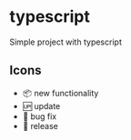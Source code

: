 # typescript

Simple project with typescript

## Icons

- :package: new functionality
- :up: update
- :bug: bug fix
- :checkered_flag: release
